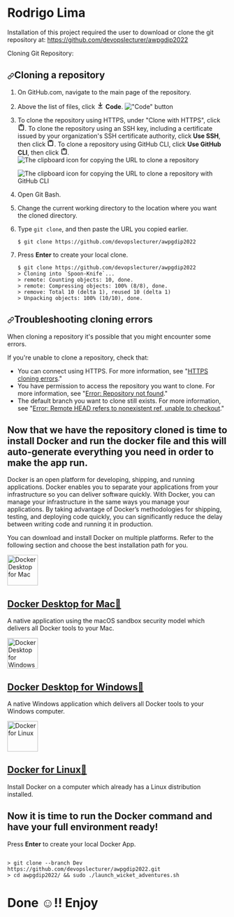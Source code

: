 
Rodrigo Lima
============

Installation of this project required the user to download or clone the git repository at: https://github.com/devopslecturer/awpgdip2022

Cloning Git Repository:

<h2 id="cloning-a-repository"><a aria-hidden="" tabindex="-1" class="doctocat-link" href="https://docs.github.com/en/repositories/creating-and-managing-repositories/cloning-a-repository#cloning-a-repository"><svg aria-hidden="" role="img" class="octicon-link" viewBox="0 0 16 16" width="16" height="16" fill="currentColor" style="display:inline-block;user-select:none;vertical-align:middle"><path fill-rule="evenodd" d="M7.775 3.275a.75.75 0 001.06 1.06l1.25-1.25a2 2 0 112.83 2.83l-2.5 2.5a2 2 0 01-2.83 0 .75.75 0 00-1.06 1.06 3.5 3.5 0 004.95 0l2.5-2.5a3.5 3.5 0 00-4.95-4.95l-1.25 1.25zm-4.69 9.64a2 2 0 010-2.83l2.5-2.5a2 2 0 012.83 0 .75.75 0 001.06-1.06 3.5 3.5 0 00-4.95 0l-2.5 2.5a3.5 3.5 0 004.95 4.95l1.25-1.25a.75.75 0 00-1.06-1.06l-1.25 1.25a2 2 0 01-2.83 0z"></path></svg></a>Cloning a repository</h2>
<div class="extended-markdown webui">
<ol>
<li>
<p>On GitHub.com, navigate to the main page of the repository.</p>
</li>
<li>
<p>Above the list of files, click <svg version="1.1" width="16" height="16" viewBox="0 0 16 16" class="octicon octicon-download" aria-label="The download icon" role="img"><path fill-rule="evenodd" d="M7.47 10.78a.75.75 0 001.06 0l3.75-3.75a.75.75 0 00-1.06-1.06L8.75 8.44V1.75a.75.75 0 00-1.5 0v6.69L4.78 5.97a.75.75 0 00-1.06 1.06l3.75 3.75zM3.75 13a.75.75 0 000 1.5h8.5a.75.75 0 000-1.5h-8.5z"></path></svg> <strong>Code</strong>.
<span class="procedural-image-wrapper"><img src="https://docs.github.com/assets/cb-20363/images/help/repository/code-button.png" alt="&quot;Code&quot; button"></span></p>
</li>
<li>
<p>To clone the repository using HTTPS, under "Clone with HTTPS", click <svg version="1.1" width="16" height="16" viewBox="0 0 16 16" class="octicon octicon-paste" aria-label="The clipboard icon" role="img"><path fill-rule="evenodd" d="M5.75 1a.75.75 0 00-.75.75v3c0 .414.336.75.75.75h4.5a.75.75 0 00.75-.75v-3a.75.75 0 00-.75-.75h-4.5zm.75 3V2.5h3V4h-3zm-2.874-.467a.75.75 0 00-.752-1.298A1.75 1.75 0 002 3.75v9.5c0 .966.784 1.75 1.75 1.75h8.5A1.75 1.75 0 0014 13.25v-9.5a1.75 1.75 0 00-.874-1.515.75.75 0 10-.752 1.298.25.25 0 01.126.217v9.5a.25.25 0 01-.25.25h-8.5a.25.25 0 01-.25-.25v-9.5a.25.25 0 01.126-.217z"></path></svg>. To clone the repository using an SSH key, including a certificate issued by your organization's SSH certificate authority, click <strong>Use SSH</strong>, then click <svg version="1.1" width="16" height="16" viewBox="0 0 16 16" class="octicon octicon-paste" aria-label="The clipboard icon" role="img"><path fill-rule="evenodd" d="M5.75 1a.75.75 0 00-.75.75v3c0 .414.336.75.75.75h4.5a.75.75 0 00.75-.75v-3a.75.75 0 00-.75-.75h-4.5zm.75 3V2.5h3V4h-3zm-2.874-.467a.75.75 0 00-.752-1.298A1.75 1.75 0 002 3.75v9.5c0 .966.784 1.75 1.75 1.75h8.5A1.75 1.75 0 0014 13.25v-9.5a1.75 1.75 0 00-.874-1.515.75.75 0 10-.752 1.298.25.25 0 01.126.217v9.5a.25.25 0 01-.25.25h-8.5a.25.25 0 01-.25-.25v-9.5a.25.25 0 01.126-.217z"></path></svg>. To clone a repository using GitHub CLI, click <strong>Use GitHub CLI</strong>, then click <svg version="1.1" width="16" height="16" viewBox="0 0 16 16" class="octicon octicon-paste" aria-label="The clipboard icon" role="img"><path fill-rule="evenodd" d="M5.75 1a.75.75 0 00-.75.75v3c0 .414.336.75.75.75h4.5a.75.75 0 00.75-.75v-3a.75.75 0 00-.75-.75h-4.5zm.75 3V2.5h3V4h-3zm-2.874-.467a.75.75 0 00-.752-1.298A1.75 1.75 0 002 3.75v9.5c0 .966.784 1.75 1.75 1.75h8.5A1.75 1.75 0 0014 13.25v-9.5a1.75 1.75 0 00-.874-1.515.75.75 0 10-.752 1.298.25.25 0 01.126.217v9.5a.25.25 0 01-.25.25h-8.5a.25.25 0 01-.25-.25v-9.5a.25.25 0 01.126-.217z"></path></svg>.
<span class="procedural-image-wrapper"><img src="https://docs.github.com/assets/cb-36330/images/help/repository/https-url-clone.png" alt="The clipboard icon for copying the URL to clone a repository"></span></p>
<p><span class="procedural-image-wrapper"><img src="https://docs.github.com/assets/cb-33207/images/help/repository/https-url-clone-cli.png" alt="The clipboard icon for copying the URL to clone a repository with GitHub CLI"></span></p>
</li>
<li>
<p>Open <span class="platform-mac" style="display: none;">Terminal</span><span class="platform-linux" style="display: none;">Terminal</span><span class="platform-windows">Git Bash</span>.</p>
</li>
<li>
<p>Change the current working directory to the location where you want the cloned directory.</p>
</li>
<li>
<p>Type <code>git clone</code>, and then paste the URL you copied earlier.</p>
<pre><code class="hljs language-shell">$ git clone https://github.com/devopslecturer/awpgdip2022</em></code></pre>
</li>
<li>
<p>Press <strong>Enter</strong> to create your local clone.</p>
<pre><code class="hljs language-shell">$ git clone https://github.com/devopslecturer/awpgdip2022</em>
&gt; Cloning into `Spoon-Knife`...
&gt; remote: Counting objects: 10, done.
&gt; remote: Compressing objects: 100% (8/8), done.
&gt; remove: Total 10 (delta 1), reused 10 (delta 1)
&gt; Unpacking objects: 100% (10/10), done.</code></pre>
</li>
</ol>
</div>


<h2 id="troubleshooting-cloning-errors"><a aria-hidden="" tabindex="-1" class="doctocat-link" href="https://docs.github.com/en/repositories/creating-and-managing-repositories/cloning-a-repository#troubleshooting-cloning-errors"><svg aria-hidden="" role="img" class="octicon-link" viewBox="0 0 16 16" width="16" height="16" fill="currentColor" style="display:inline-block;user-select:none;vertical-align:middle"><path fill-rule="evenodd" d="M7.775 3.275a.75.75 0 001.06 1.06l1.25-1.25a2 2 0 112.83 2.83l-2.5 2.5a2 2 0 01-2.83 0 .75.75 0 00-1.06 1.06 3.5 3.5 0 004.95 0l2.5-2.5a3.5 3.5 0 00-4.95-4.95l-1.25 1.25zm-4.69 9.64a2 2 0 010-2.83l2.5-2.5a2 2 0 012.83 0 .75.75 0 001.06-1.06 3.5 3.5 0 00-4.95 0l-2.5 2.5a3.5 3.5 0 004.95 4.95l1.25-1.25a.75.75 0 00-1.06-1.06l-1.25 1.25a2 2 0 01-2.83 0z"></path></svg></a>Troubleshooting cloning errors</h2>
<p>When cloning a repository it's possible that you might encounter some errors.</p>
<p>If you're unable to clone a repository, check that:</p>
<ul>
<li>You can connect using HTTPS. For more information, see "<a href="https://docs.github.com/en/github/creating-cloning-and-archiving-repositories/https-cloning-errors">HTTPS cloning errors</a>."</li>
<li>You have permission to access the repository you want to clone. For more information, see "<a href="https://docs.github.com/en/github/creating-cloning-and-archiving-repositories/error-repository-not-found">Error: Repository not found</a>."</li>
<li>The default branch you want to clone still exists. For more information, see "<a href="https://docs.github.com/en/repositories/creating-and-managing-repositories/troubleshooting-cloning-errors#error-remote-head-refers-to-nonexistent-ref-unable-to-checkout">Error: Remote HEAD refers to nonexistent ref, unable to checkout</a>."</li>
</ul>

<h2>Now that we have the repository cloned is time to install Docker and run the docker file and this will auto-generate everything you need in order to make the app run.</h2>

<p>Docker is an open platform for developing, shipping, and running applications.
Docker enables you to separate your applications from your infrastructure so you
can deliver software quickly. With Docker, you can manage your infrastructure in
the same ways you manage your applications. By taking advantage of Docker’s
methodologies for shipping, testing, and deploying code quickly, you can
significantly reduce the delay between writing code and running it in production.</p>


<p>You can download and install Docker on multiple platforms. Refer to the following
section and choose the best installation path for you.</p>

<div class="component-container">
  <!--start row-->
  <div class="row">
    <div class="col-xs-12 col-sm-12 col-md-12 col-lg-4 block">
      <div class="component">
        <div class="component-icon">
<a href="/desktop/mac/install/"><img src="https://docs.docker.com/images/apple_48.svg" alt="Docker Desktop for Mac" width="70" height="70"></a>
        </div>
        <h2 id="docker-for-mac"><a href="https://docs.docker.com/desktop/mac/install/">Docker Desktop for Mac</a><a href="https://docs.docker.com/desktop/mac/install/" class="anchorLink">🔗</a></h2>
        <p>A native application using the macOS sandbox security model which delivers all Docker tools to your Mac.</p>
      </div>
    </div>
    <div class="col-xs-12 col-sm-12 col-md-12 col-lg-4 block">
      <div class="component">
        <div class="component-icon">
<a href="https://docs.docker.com/images/windows_48.svg"><img src="https://docs.docker.com/images/windows_48.svg" alt="Docker Desktop for Windows" width="70" height="70"></a>
        </div>
        <h2 id="docker-for-windows/install/"><a href="https://docs.docker.com/desktop/windows/install/">Docker Desktop for Windows</a><a href="https://docs.docker.com/desktop/windows/install/" class="anchorLink">🔗</a></h2>
        <p>A native Windows application which delivers all Docker tools to your Windows computer.</p>
      </div>
    </div>
    <div class="col-xs-12 col-sm-12 col-md-12 col-lg-4 block">
      <div class="component">
        <div class="component-icon">
<a href="https://docs.docker.com/images/linux_48.svg"><img src="https://docs.docker.com/images/linux_48.svg" alt="Docker for Linux" width="70" height="70"></a>
        </div>
        <h2 id="docker-for-linux"><a href="https://docs.docker.com/engine/install/">Docker for Linux</a><a href="https://docs.docker.com/engine/install/" class="anchorLink">🔗</a></h2>
        <p>Install Docker on a computer which already has a Linux distribution installed.</p>
      </div>
    </div>
  </div>
</div>

<h2>Now it is time to run the Docker command and have your full environment ready!</h2>

<p>Press <strong>Enter</strong> to create your local Docker App.</p>
<pre><code class="hljs language-shell">
&gt; git clone --branch Dev https://github.com/devopslecturer/awpgdip2022.git
&gt; cd awpgdip2022/ && sudo ./launch_wicket_adventures.sh</em>
</code></pre>

<h1>Done ☺!! Enjoy<h1>


